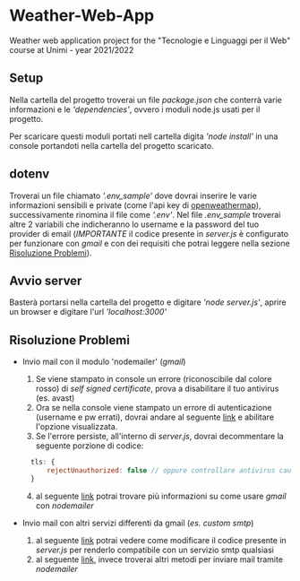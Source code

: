 # Weather-Web-App
Weather web application project for the "Tecnologie e Linguaggi per il Web" course at Unimi - year 2021/2022

## Setup
Nella cartella del progetto troverai un file *package.json* che conterrà varie informazioni e le *'dependencies'*, ovvero i moduli node.js usati per il progetto.

Per scaricare questi moduli portati nell cartella digita *'node install'* in una console portandoti nella cartella del progetto scaricato.

## dotenv
Troverai un file chiamato *'.env_sample'* dove dovrai inserire le varie informazioni sensibili e private (come l'api key di [openweathermap](https://openweathermap.org/api)), successivamente rinomina il file come *'.env'*.
Nel file *.env_sample* troverai altre 2 variabili che indicheranno lo username e la password del tuo provider di email (*IMPORTANTE* il codice presente in *server.js* è configurato per funzionare con *gmail* e con dei requisiti che potrai leggere nella sezione [Risoluzione Problemi](#Risoluzione-problemi)).

## Avvio server
Basterà portarsi nella cartella del progetto e digitare *'node server.js'*, aprire un browser e digitare l'url *'localhost:3000'*

## Risoluzione Problemi
* Invio mail con il modulo 'nodemailer' (*gmail*)
  1. Se viene stampato in console un errore (riconoscibile dal colore rosso) di *self signed certificate*, prova a disabilitare il tuo antivirus (es. avast)
  2. Ora se nella console viene stampato un errore di autenticazione (username e pw errati), dovrai andare al seguente [link](https://www.google.com/settings/security/lesssecureapps) e abilitare l'opzione visualizzata.
  3. Se l'errore persiste, all'interno di *server.js*, dovrai decommentare la seguente porzione di codice: 
  ```javascript
    tls: {
        rejectUnauthorized: false // oppure controllare antivirus causa problema
    }
  ```
  4. al seguente [link](https://nodemailer.com/usage/using-gmail/) potrai trovare più informazioni su come usare *gmail* con *nodemailer*
  
* Invio mail con altri servizi differenti da gmail (*es. custom smtp*)
  1. al seguente [link](https://nodemailer.com/smtp/) potrai vedere come modificare il codice presente in *server.js* per renderlo compatibile con un servizio smtp qualsiasi
  2. al seguente [link](https://nodemailer.com/transports/), invece troverai altri metodi per inviare mail tramite *nodemailer*

